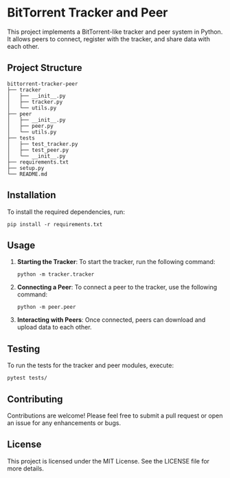 # BitTorrent Tracker and Peer

This project implements a BitTorrent-like tracker and peer system in Python. It allows peers to connect, register with the tracker, and share data with each other.

## Project Structure

```
bittorrent-tracker-peer
├── tracker
│   ├── __init__.py
│   ├── tracker.py
│   └── utils.py
├── peer
│   ├── __init__.py
│   ├── peer.py
│   └── utils.py
├── tests
│   ├── test_tracker.py
│   ├── test_peer.py
│   └── __init__.py
├── requirements.txt
├── setup.py
└── README.md
```

## Installation

To install the required dependencies, run:

```
pip install -r requirements.txt
```

## Usage

1. **Starting the Tracker**: 
   To start the tracker, run the following command:
   ```
   python -m tracker.tracker
   ```

2. **Connecting a Peer**:
   To connect a peer to the tracker, use the following command:
   ```
   python -m peer.peer
   ```

3. **Interacting with Peers**:
   Once connected, peers can download and upload data to each other.

## Testing

To run the tests for the tracker and peer modules, execute:

```
pytest tests/
```

## Contributing

Contributions are welcome! Please feel free to submit a pull request or open an issue for any enhancements or bugs.

## License

This project is licensed under the MIT License. See the LICENSE file for more details.